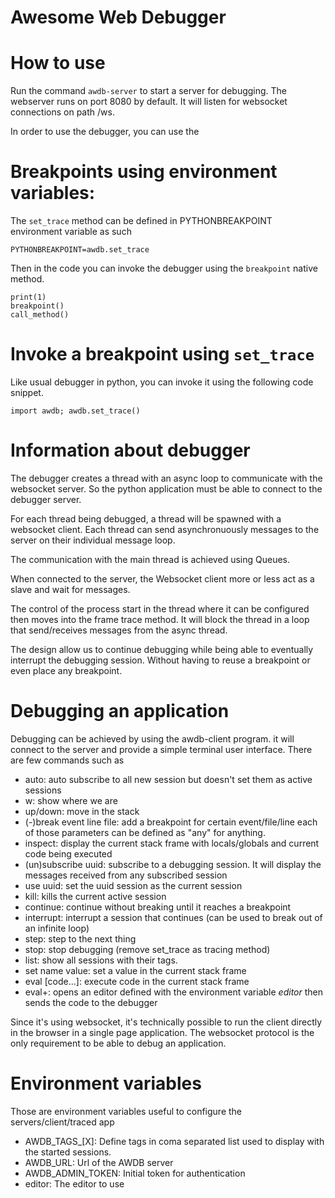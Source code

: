 Awesome Web Debugger
====================

How to use
==========

Run the command `awdb-server` to start a server for debugging. The webserver runs on port 8080 by
default. It will listen for websocket connections on path /ws.

In order to use the debugger, you can use the 

Breakpoints using environment variables:
=======================================

The `set_trace` method can be defined in PYTHONBREAKPOINT environment variable as such

    PYTHONBREAKPOINT=awdb.set_trace

Then in the code you can invoke the debugger using the `breakpoint` native method.

    print(1)
    breakpoint()
    call_method()

Invoke a breakpoint using `set_trace`
=====================================

Like usual debugger in python, you can invoke it using the following code snippet.

    import awdb; awdb.set_trace()


Information about debugger
==========================

The debugger creates a thread with an async loop to communicate with the websocket
server. So the python application must be able to connect to the debugger server.

For each thread being debugged, a thread will be spawned with a websocket client.
Each thread can send asynchronuously messages to the server on their individual message loop.

The communication with the main thread is achieved using Queues.

When connected to the server, the Websocket client more or less act as a slave and wait for messages.

The control of the process start in the thread where it can be configured then moves into the frame trace
method. It will block the thread in a loop that send/receives messages from the async thread.

The design allow us to continue debugging while being able to eventually interrupt the debugging session.
Without having to reuse a breakpoint or even place any breakpoint.


Debugging an application
========================

Debugging can be achieved by using the awdb-client program. it will connect to the server and provide a simple
terminal user interface. There are few commands such as

- auto: auto subscribe to all new session but doesn't set them as active sessions
- w: show where we are
- up/down: move in the stack 
- (-)break event line file: add a breakpoint for certain event/file/line each of those parameters can be defined as "any" for anything.
- inspect: display the current stack frame with locals/globals and current code being executed
- (un)subscribe uuid: subscribe to a debugging session. It will display the messages received from any subscribed session
- use uuid: set the uuid session as the current session
- kill: kills the current active session
- continue: continue without breaking until it reaches a breakpoint
- interrupt: interrupt a session that continues (can be used to break out of an infinite loop)
- step: step to the next thing
- stop: stop debugging (remove set_trace as tracing method)
- list: show all sessions with their tags.
- set name value: set a value in the current stack frame
- eval [code...]: execute code in the current stack frame
- eval+: opens an editor defined with the environment variable _editor_ then sends the code to the debugger

Since it's using websocket, it's technically possible to run the client directly in the browser in a single page application.
The websocket protocol is the only requirement to be able to debug an application.



Environment variables
=====================

Those are environment variables useful to configure the servers/client/traced app

- AWDB_TAGS_[X]: Define tags in coma separated list used to display with the started sessions.
- AWDB_URL: Url of the AWDB server
- AWDB_ADMIN_TOKEN: Initial token for authentication
- editor: The editor to use
